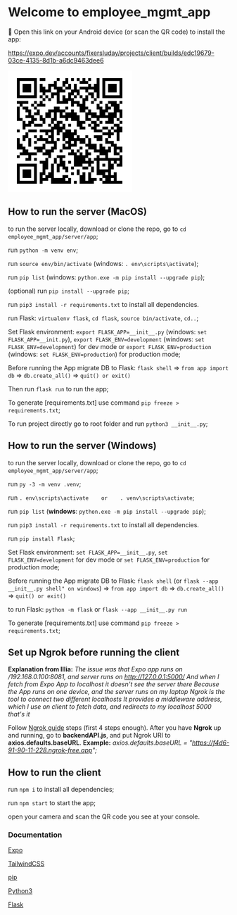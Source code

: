# Welcome to employee_mgmt_app

🤖 Open this link on your Android device (or scan the QR code) to install the app:

https://expo.dev/accounts/fixersluday/projects/client/builds/edc19679-03ce-4135-8d1b-a6dc9463dee6

![QR code](./APKQRcode.png?raw=true "QR code")

## How to run the server (**MacOS**)

to run the server locally, download or clone the repo, go to `cd employee_mgmt_app/server/app`;

run `python -m venv env`;

run `source env/bin/activate` (windows: `. env\scripts\activate`);

run `pip list` (windows: `python.exe -m pip install --upgrade pip`);

(optional) run `pip install --upgrade pip`;

run `pip3 install -r requirements.txt` to install all dependencies.

run Flask: `virtualenv flask`, `cd flask`, `source bin/activate`, `cd..`;

Set Flask environment: `export FLASK_APP=__init__.py` (windows: `set FLASK_APP=__init.py`), `export FLASK_ENV=development` (windows: `set FLASK_ENV=development`) for dev mode or `export FLASK_ENV=production` (windows: `set FLASK_ENV=production`) for production mode;

Before running the App migrate DB to Flask: `flask shell` => `from app import db` => `db.create_all()` => `quit() or exit()`

Then run `flask run` to run the app;

To generate [requirements.txt] use command `pip freeze > requirements.txt`;

To run project directly go to root folder and run `python3 __init__.py`;

## How to run the server (**Windows**)

to run the server locally, download or clone the repo, go to `cd employee_mgmt_app/server/app`;

run `py -3 -m venv .venv`;

run `. env\scripts\activate    or    . venv\scripts\activate`;

run `pip list` (**windows**: `python.exe -m pip install --upgrade pip`);

run `pip3 install -r requirements.txt` to install all dependencies.

run `pip install Flask`;

Set Flask environment: `set FLASK_APP=__init__.py`, `set FLASK_ENV=development` for dev mode or `set FLASK_ENV=production` for production mode;

Before running the App migrate DB to Flask: `flask shell` (or `flask --app __init__.py shell" on windows`) => `from app import db` => `db.create_all()` => `quit() or exit()`

to run Flask: `python -m flask` or `flask --app __init__.py run`

To generate [requirements.txt] use command `pip freeze > requirements.txt`;

## Set up Ngrok before running the client

**Explanation from Illia:** *The issue was that Expo app runs on /192.168.0.100:8081, and server runs on http://127.0.0.1:5000/*
*And when I fetch from Expo App to localhost it doesn't see the server there*
*Because the App runs on one device, and the server runs on my laptop*
*Ngrok is the tool to connect two different localhosts*
*It provides a middleware address, which I use on client to fetch data, and redirects to my localhost 5000*
*that's it*

Follow [Ngrok guide](https://ngrok.com/docs/getting-started/) steps (first 4 steps enough).
After you have **Ngrok** up and running, go to **backendAPI.js**, and put Ngrok URI to **axios.defaults.baseURL**.
**Example:** *axios.defaults.baseURL = "https://f4d6-91-90-11-228.ngrok-free.app";*

## How to run the client

run `npm i` to install all dependencies;

run `npm start` to start the app;

open your camera and scan the QR code you see at your console.

### Documentation

[Expo](https://docs.expo.dev/)

[TailwindCSS](https://www.nativewind.dev/quick-starts/expo)

[pip](https://pypi.org/project/pip/)

[Python3](https://www.python.org/downloads/)

[Flask](https://flask.palletsprojects.com/en/2.0.x/installation/)